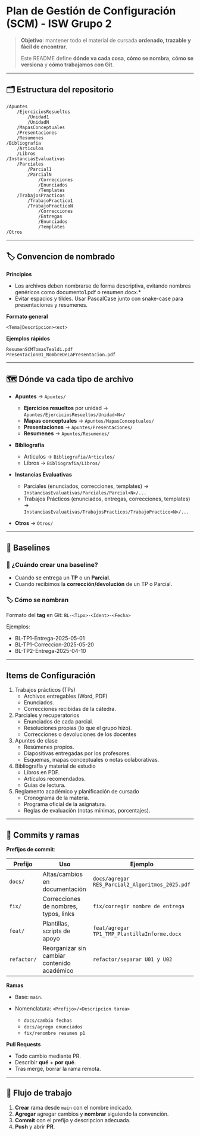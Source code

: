 # Plan de Gestión de Configuración (SCM) - ISW Grupo 2

> **Objetivo**: mantener todo el material de cursada **ordenado, trazable y fácil de encontrar**.
>
> Este README define **dónde va cada cosa**, **cómo se nombra**, **cómo se versiona** y **cómo trabajamos con Git**.

---


## 🗂️ Estructura del repositorio

```text
/Apuntes
	/EjerciciosResueltos
		/Unidad1
		/UnidadN
	/MapasConceptuales
	/Presentaciones
	/Resumenes
/Bibliografia
	/Articulos
	/Libros
/InstanciasEvaluativas
	/Parciales
		/Parcial1
		/ParcialN
			/Correcciones
			/Enunciados
			/Templates
	/TrabajosPracticos
		/TrabajoPractico1
		/TrabajoPracticoN
			/Correcciones
			/Entregas
			/Enunciados
			/Templates
/Otros
```

---

## 🏷️ Convencion de nombrado

**Principios**

* Los archivos deben nombrarse de forma descriptiva, evitando nombres genéricos como documento1.pdf o resumen.docx.*
* Evitar espacios y tildes. Usar PascalCase junto con snake-case para presentaciones y resumenes.

**Formato general**

```text
<Tema|Descripcion><ext>
```

**Ejemplos rápidos**

```text
ResumenSCMTomasTealdi.pdf
Presentacion01_NombreDeLaPresentacion.pdf
```

---

## 🗺️ Dónde va cada tipo de archivo

* **Apuntes** → `Apuntes/`

  * **Ejercicios resueltos** por unidad → `Apuntes/EjerciciosResueltos/Unidad<N>/`
  * **Mapas conceptuales** → `Apuntes/MapasConceptuales/`
  * **Presentaciones** → `Apuntes/Presentaciones/`
  * **Resumenes** → `Apuntes/Resumenes/`
* **Bibliografia**

  * Articulos → `Bibliografia/Articulos/`
  * Libros → `Bibliografia/Libros/`
* **Instancias Evaluativas**

  * Parciales (enunciados, correcciones, templates) → `InstanciasEvaluativas/Parciales/Parcial<N>/...`
  * Trabajos Prácticos (enunciados, entregas, correcciones, templates) → `InstanciasEvaluativas/TrabajosPracticos/TrabajoPractico<N>/...`
* **Otros** → `Otros/`


---

## 🧱 Baselines

### 📌 ¿Cuándo crear una baseline?
- Cuando se entrega un **TP** o un **Parcial**.  
- Cuando recibimos la **corrección/devolución** de un TP o Parcial.  

### 🏷️ Cómo se nombran
Formato del **tag** en Git:
`BL-<Tipo>-<Ident>-<Fecha>`

Ejemplos:
- BL-TP1-Entrega-2025-05-01
- BL-TP1-Correccion-2025-05-20
- BL-TP2-Entrega-2025-04-10
---

## Items de Configuración

1. Trabajos prácticos (TPs)
	- Archivos entregables (Word, PDF)
	- Enunciados.
	- Correcciones recibidas de la cátedra.
2. Parciales y recuperatorios
	- Enunciados de cada parcial.
	- Resoluciones propias (lo que el grupo hizo).
	- Correcciones o devoluciones de los docentes
3. Apuntes de clase
	- Resúmenes propios.
	- Diapositivas entregadas por los profesores.
	- Esquemas, mapas conceptuales o notas colaborativas.
4. Bibliografía y material de estudio
	- Libros en PDF.
	- Artículos recomendados.
	- Guías de lectura.
5. Reglamento académico y planificación de cursado
	- Cronograma de la materia.
	- Programa oficial de la asignatura.
	- Reglas de evaluación (notas mínimas, porcentajes).

---

## 🔧 Commits y ramas

**Prefijos de commit**:

| Prefijo     | Uso                                         | Ejemplo                                                     |
| ----------- | ------------------------------------------- | ----------------------------------------------------------- |
| `docs/`     | Altas/cambios en documentación              | `docs/agregar RES_Parcial2_Algoritmos_2025.pdf` |
| `fix/`      | Correcciones de nombres, typos, links       | `fix/corregir nombre de entrega`                      |
| `feat/`     | Plantillas, scripts de apoyo                | `feat/agregar TP1_TMP_PlantillaInforme.docx`    |
| `refactor/` | Reorganizar sin cambiar contenido académico | `refactor/separar U01 y U02`                      |

**Ramas**

* Base: `main`.
* Nomenclatura: `<Prefijo>/<Descripcion tarea>`

  * `docs/cambio fechas`
  * `docs/agrego enunciados`
  * `fix/renombre resumen p1`

**Pull Requests**

* Todo cambio mediante PR.
* Describir **qué** + **por qué**.
* Tras merge, borrar la rama remota.

---

## 🔁 Flujo de trabajo

1. **Crear** rama desde `main` con el nombre indicado.
2. **Agregar** agregar cambios y **nombrar** siguiendo la convención.
3. **Commit** con el prefijo y descripcion adecuada.
4. **Push** y abrir **PR**.
